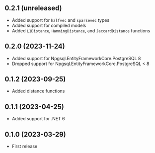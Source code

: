 ## 0.2.1 (unreleased)

- Added support for `halfvec` and `sparsevec` types
- Added support for compiled models
- Added `L1Distance`, `HammingDistance`, and `JaccardDistance` functions

## 0.2.0 (2023-11-24)

- Added support for Npgsql.EntityFrameworkCore.PostgreSQL 8
- Dropped support for Npgsql.EntityFrameworkCore.PostgreSQL < 8

## 0.1.2 (2023-09-25)

- Added distance functions

## 0.1.1 (2023-04-25)

- Added support for .NET 6

## 0.1.0 (2023-03-29)

- First release
